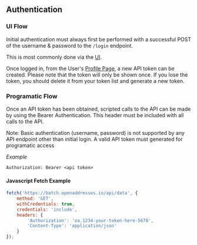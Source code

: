 ## Authentication

### UI Flow

Initial authentication must always first be performed with a successful POST of the username &
password to the `/login` endpoint.

This is most commonly done via the [UI](https://batch.openaddresses.io/login).

Once logged in, from the User's [Profile Page](https://batch.openaddresses.io/profile), a new
API token can be created. Please note that the token will only be shown once. If you lose the token,
you should delete it from your token list and generate a new token.

### Programatic Flow

Once an API token has been obtained, scripted calls to the API can be made by using the Bearer
Authentication. This header must be included with all calls to the API.

Note: Basic authentication (username, password) is not supported by any API endpoint other than initial login.
A valid API token must generated for programatic access

_Example_
```
Authorization: Bearer <api token>
```

#### Javascript Fetch Example
```js
fetch('https://batch.openaddresses.io/api/data', {
    method: 'GET',
    withCredentials: true,
    credentials: 'include',
    headers: {
        'Authorization': 'oa.1234-your-token-here-5678',
        'Content-Type': 'application/json'
    }
});
```
